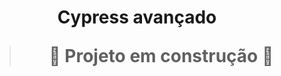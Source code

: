 <h1 align="center"> Cypress avançado 

> :construction: Projeto em construção :construction: </h1>


